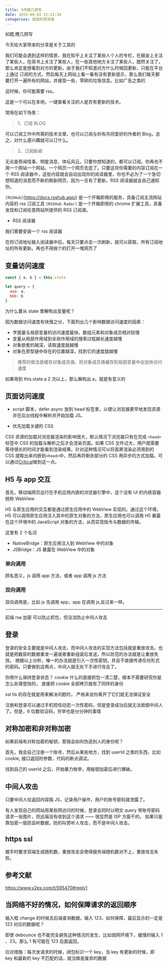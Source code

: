 ```yaml
---
title: 9月瞎几把写
date: 2019-09-03 15:21:34
categories: 孤独的观测者
---
```


如题,瞎几把写

<!--more-->

今天给大家带来的分享是关于工具的

我们可能会遇到这样的情景，我在知乎上关注了某些人个人的专栏，在掘金上关注了某些人，在简书上关注了某些人，在一些其他地方关注了某些人，既然关注了，那么肯定是想看到对方的更新。由于我们不知道对方什么时候回更新，只能在平台上通过 订阅的方式，然后每天上网站上看一看有没有更新提示，那么我们每天都要打开一遍所有的网站，并接受一些，零碎的垃圾信息。比如广告之类的

这时候，你可能需要 rss。

这是一个可以在本地，一键查看关注的人是否有更新的技术。

常用在如下场景：

> 1、订阅 BLOG

可以订阅工作中所需的技术文章，也可以订阅与你有共同爱好的作者的 Blog，总之，对什么感兴趣就可以订什么。

> 2、订阅新闻

无论是奇闻怪事、明星消息、体坛风云，只要你想知道的，都可以订阅。你再也不用一个网站一个网站，一个网页一个网页去逛了。只要这将你需要的内容订阅在一个 RSS 阅读器中，这些内容就会自动出现你的阅读器里，你也不必为了一个急切想知道的消息而不断的刷新网页，因为一旦有了更新，RSS 阅读器就会自己通知你。

`[RSSHub]`(https://docs.rsshub.app/) 是一个开箱即用的服务，具备订阅主流网站内容的 rss 订阅工具
`[RSSHub Radar]` 是一个开箱即用的 chrome 扩展工具，具备发现和订阅任意网站所提供的 RSS 订阅源。

- RSS 阅读器

我们需要安装一个 rss 阅读器

在将订阅地址输入阅读器中后，每天只要点击一次刷新，就可以获取，所有订阅地址的所有更新。再也不用挨个的打开一堆网页了

## 变量访问速度

```js
const { a, b } = this.state

let query = {
  aaa: a,
  bbb: b
}
```

为什么要从 state 里解构出变量呢？

因为数据访问速度有快慢之分，下面列出几个影响数据访问速度的因素：

- 字面量与局部变量的访问速度最快，数组元素和对象成员相对较慢
- 变量从局部作用域到全局作用域的搜索过程越长速度越慢
- 对象嵌套的越深，读取速度就越慢
- 对象在原型链中存在的位置越深，找到它的速度就越慢

> 推荐的做法是缓存对象成员值。将对象成员值缓存到局部变量中会加快访问速度

如果用到 this.state.a 2 次以上，那么解构出 a，就是有意义的

## 页面访问速度

- script 脚本，defer async 放到 head 标签里，以便让浏览器更早地发现资源并在后台线程中解析并开始加载 JS。

- 优先加载关键的 CSS

CSS 资源的加载对浏览器渲染的影响很大，默认情况下浏览器只有在完成 `<head>`标签中 CSS 的加载与解析之后才会渲染页面。如果 CSS 文件过大，用户就需要等待很长的时间才能看到渲染结果。针对这种情况可以将首屏渲染必须用到的 CSS 提取出来内嵌到`<head>`中，然后再将剩余部分的 CSS 用异步的方式加载。可以通过[Critical](https://github.com/addyosmani/critical)做到这一点。

## H5 与 app 交互

首先，移动端网页运行在手机应用内嵌的浏览器引擎中，这个没有 UI 的内核容器统称 WebView

H5 与原生应用的交互都是通过原生应用中的 WebView 实现的。通过这个环境，H5 可以调用原生应用注入其中的原生对象的方法，原生应用也可以调用 H5 暴露在这个环境中的 JavaScript 对象的方法，从而实现指令与数据的传输。

这里有 2 个名词

- NativeBridge：原生应用注入到 WebView 中的对象
- JSBridge：JS 暴露在 WebView 中的对象

### 单向调用

顾名思义，js 调用 app 方法，或者 app 调用 js 方法

### 双向调用

双向调用是，比如 js 先调用 app，app 在调用 js,反过来一样。

---

前端 rsa 加密 可以防止抓包，但没法防止中间人攻击

## 登录

登录的安全主要就是中间人攻击，而中间人攻击的实现方法包括就是重放攻击。也就是把截获的数据重发一遍或者重新组装后发送，所以防范的办法就是让重放失效。
根据以上分析，唯一的办法就是引入一次性密钥，并且不直接传递任何形式的密码。只要做到这两点，中间人就无处下手进行攻击了。

你用什么保持登录状态？ cookie 什么的直接抓包一清二楚，根本不需要研究你是怎么处理登陆的， 直接把 cookie 全部拷贝就有了同样的身份

ssl tls 的存在就是用来解决问题的，
严格来说你离开了它们就无法保证安全

注册和登录可以通过手机短信动态一次性密码，但是登录成功后就无法抵御中间人了。但是，6 位数验证码，穷举也是分分钟的事情

## 对称加密和非对称加密

如果前端有对称加密的秘钥，那我会如何伪造别人的身份呢？

首先，我会自己注册一个账号，然后从某些地方，找到 userId 之类的东西，比如 cookie, 接口返回的参数，代码的断点调试。

找到自己的 userId 之后，开始暴力枚举，用秘钥加密后进行爆破。

## 中间人攻击

只要中间人往返回内容插 JS，记录用户操作，用户的账号密码就泄露了。

有人发现自己的网站用某些网访问的时候，登录会同时以明文 query 带账号密码请求一张图片，但远端没有收到这个请求 —— 很显然是 ISP 方面干的。
如果只是靠加密一层防监听数据，防的叫旁听人攻击，而不是中间人攻击。

## https ssl

握手时要求双端生成随机数，重放攻击会使得服务端随机数对不上，重放攻击失败。

## 参考文献

https://www.v2ex.com/t/595470#reply1

## 当网络不好的情况，如何保障请求的返回顺序

输入框 change 的时候去后端查询数据，输入 123，如何保障，最后显示的一定是 123 对应的数据呢？

即使 debounce 也不能完全避免这种情况的发生，比如弱网环境下，缓慢的输入 1 、23。那么 1 有可能在 123 后面返回。

应对措施：每次发请求的时候，闭包标识一个 key，当 key 有更新的时候，即 key 和最新的 key 不匹配的话，就当做是废弃的数据
